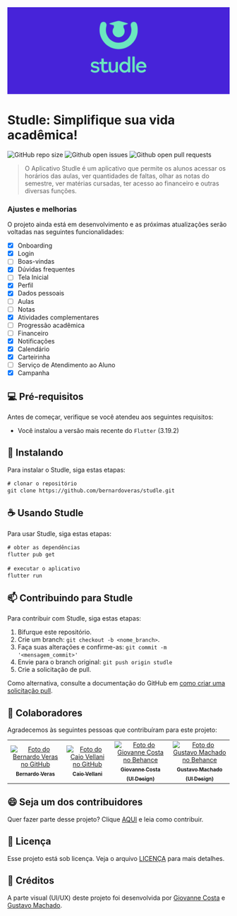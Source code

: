 <img src=".github/assets/banner.png" alt="Banner">

# Studle: Simplifique sua vida acadêmica!

![GitHub repo size](https://img.shields.io/github/repo-size/bernardoveras/studle)
![Github open issues](https://img.shields.io/github/issues/bernardoveras/studle)
![Github open pull requests](https://img.shields.io/github/issues-pr/bernardoveras/studle)


> O Aplicativo Studle é um aplicativo que permite os alunos acessar os horários das aulas, ver quantidades de faltas, olhar as notas do semestre, ver matérias cursadas, ter acesso ao financeiro e outras diversas funções.

### Ajustes e melhorias

O projeto ainda está em desenvolvimento e as próximas atualizações serão voltadas nas seguintes funcionalidades:

- [x] Onboarding
- [x] Login
- [ ] Boas-vindas
- [x] Dúvidas frequentes
- [ ] Tela Inicial
- [x] Perfil
- [x] Dados pessoais
- [ ] Aulas
- [ ] Notas
- [x] Atividades complementares
- [ ] Progressão acadêmica
- [ ] Financeiro
- [x] Notificações
- [x] Calendário
- [x] Carteirinha
- [ ] Serviço de Atendimento ao Aluno
- [x] Campanha

## 💻 Pré-requisitos

Antes de começar, verifique se você atendeu aos seguintes requisitos:

- Você instalou a versão mais recente do `Flutter` (3.19.2)

## 🚀 Instalando

Para instalar o Studle, siga estas etapas:

```
# clonar o repositório
git clone https://github.com/bernardoveras/studle.git
```

## ☕ Usando Studle

Para usar Studle, siga estas etapas:

```
# obter as dependências
flutter pub get

# executar o aplicativo
flutter run
```

## 📫 Contribuindo para Studle

Para contribuir com Studle, siga estas etapas:

1. Bifurque este repositório.
2. Crie um branch: `git checkout -b <nome_branch>`.
3. Faça suas alterações e confirme-as: `git commit -m '<mensagem_commit>'`
4. Envie para o branch original: `git push origin studle`
5. Crie a solicitação de pull.

Como alternativa, consulte a documentação do GitHub em [como criar uma solicitação pull](https://help.github.com/en/github/collaborating-with-issues-and-pull-requests/creating-a-pull-request).

## 🤝 Colaboradores

Agradecemos às seguintes pessoas que contribuíram para este projeto:

<table>
  <tr>
    <td align="center">
      <a href="#" title="Bernardo Veras">
        <img src="https://avatars.githubusercontent.com/u/56937988" width="100px;" alt="Foto do Bernardo Veras no GitHub"/><br>
        <sub>
          <b>Bernardo Veras</b>
        </sub>
      </a>
    </td>
    <td align="center">
      <a href="#" title="Caio Vellani">
        <img src="https://avatars.githubusercontent.com/u/130803251?v=4" width="100px;" alt="Foto do Caio Vellani no GitHub"/><br>
        <sub>
          <b>Caio Vellani</b>
        </sub>
      </a>
    </td>
    <td align="center">
      <a href="#" title="Giovanne Costa">
        <img src="https://mir-s3-cdn-cf.behance.net/user/230/4e7ca387663677.5f31551c552a0.jpg" width="100px;" alt="Foto do Giovanne Costa no Behance"/><br>
        <sub>
          <b>Giovanne Costa<br>(UI Design)</b>
        </sub>
      </a>
    </td>
    <td align="center">
      <a href="#" title="Gustavo Machado">
        <img src="https://mir-s3-cdn-cf.behance.net/user/230/75f529178659203.65cfba6c4432f.jpg" width="100px;" alt="Foto do Gustavo Machado no Behance"/><br>
        <sub>
          <b>Gustavo Machado<br>(UI Design)</b>
        </sub>
      </a>
    </td>
  </tr>
</table>

## 😄 Seja um dos contribuidores

Quer fazer parte desse projeto? Clique [AQUI](CONTRIBUTING.md) e leia como contribuir.

## 📝 Licença

Esse projeto está sob licença. Veja o arquivo [LICENÇA](LICENSE.md) para mais detalhes.

## 💌 Créditos

A parte visual (UI/UX) deste projeto foi desenvolvida por [Giovanne Costa](https://www.behance.net/giovannecosta) e [Gustavo Machado](https://www.behance.net/gvstavomachado).

